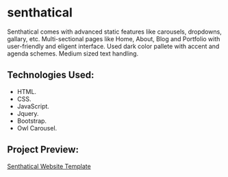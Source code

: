 # senthatical

Senthatical comes with advanced static features like carousels, dropdowns, gallary, etc. Multi-sectional pages like Home, About, Blog and Portfolio with user-friendly and eligent interface. Used dark color pallete with accent and agenda schemes. Medium sized text handling.

## Technologies Used:

* HTML.
* CSS.
* JavaScript.
* Jquery.
* Bootstrap.
* Owl Carousel.

## Project Preview:

[Senthatical Website Template](https://alitahir4024.github.io/senthatical/)
